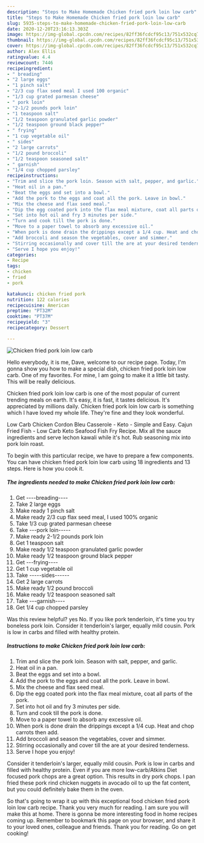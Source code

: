 ```yaml
---
description: "Steps to Make Homemade Chicken fried pork loin low carb"
title: "Steps to Make Homemade Chicken fried pork loin low carb"
slug: 5935-steps-to-make-homemade-chicken-fried-pork-loin-low-carb
date: 2020-12-20T23:16:13.303Z
image: https://img-global.cpcdn.com/recipes/82ff36fcdcf95c13/751x532cq70/chicken-fried-pork-loin-low-carb-recipe-main-photo.jpg
thumbnail: https://img-global.cpcdn.com/recipes/82ff36fcdcf95c13/751x532cq70/chicken-fried-pork-loin-low-carb-recipe-main-photo.jpg
cover: https://img-global.cpcdn.com/recipes/82ff36fcdcf95c13/751x532cq70/chicken-fried-pork-loin-low-carb-recipe-main-photo.jpg
author: Alex Ellis
ratingvalue: 4.4
reviewcount: 7446
recipeingredient:
- " breading"
- "2 large eggs"
- "1 pinch salt"
- "2/3 cup flax seed meal I used 100 organic"
- "1/3 cup grated parmesan cheese"
- " pork loin"
- "2-1/2 pounds pork loin"
- "1 teaspoon salt"
- "1/2 teaspoon granulated garlic powder"
- "1/2 teaspoon ground black pepper"
- " frying"
- "1 cup vegetable oil"
- " sides"
- "2 large carrots"
- "1/2 pound broccoli"
- "1/2 teaspoon seasoned salt"
- " garnish"
- "1/4 cup chopped parsley"
recipeinstructions:
- "Trim and slice the pork loin. Season with salt, pepper, and garlic."
- "Heat oil in a pan."
- "Beat the eggs and set into a bowl."
- "Add the pork to the eggs and coat all the pork. Leave in bowl."
- "Mix the cheese and flax seed meal."
- "Dip the egg coated pork into the flax meal mixture, coat all parts of the pork."
- "Set into hot oil and fry 3 minutes per side."
- "Turn and cook till the pork is done."
- "Move to a paper towel to absorb any excessive oil."
- "When pork is done drain the drippings except a 1/4 cup. Heat and chop carrots then add."
- "Add broccoli and season the vegetables, cover and simmer."
- "Stirring occasionally and cover till the are at your desired tenderness."
- "Serve I hope you enjoy!"
categories:
- Recipe
tags:
- chicken
- fried
- pork

katakunci: chicken fried pork 
nutrition: 122 calories
recipecuisine: American
preptime: "PT32M"
cooktime: "PT37M"
recipeyield: "3"
recipecategory: Dessert

---
```



![Chicken fried pork loin low carb](https://img-global.cpcdn.com/recipes/82ff36fcdcf95c13/751x532cq70/chicken-fried-pork-loin-low-carb-recipe-main-photo.jpg)

Hello everybody, it is me, Dave, welcome to our recipe page. Today, I'm gonna show you how to make a special dish, chicken fried pork loin low carb. One of my favorites. For mine, I am going to make it a little bit tasty. This will be really delicious.

Chicken fried pork loin low carb is one of the most popular of current trending meals on earth. It's easy, it is fast, it tastes delicious. It's appreciated by millions daily. Chicken fried pork loin low carb is something which I have loved my whole life. They're fine and they look wonderful.

Low Carb Chicken Cordon Bleu Casserole - Keto - Simple and Easy. Cajun Fried Fish - Low Carb Keto Seafood Fish Fry Recipe. Mix all the sauce ingredients and serve lechon kawali while it&#39;s hot. Rub seasoning mix into pork loin roast.


To begin with this particular recipe, we have to prepare a few components. You can have chicken fried pork loin low carb using 18 ingredients and 13 steps. Here is how you cook it.

<!--inarticleads1-->

##### The ingredients needed to make Chicken fried pork loin low carb:

1. Get  ----breading----
1. Take 2 large eggs
1. Make ready 1 pinch salt
1. Make ready 2/3 cup flax seed meal, I used 100% organic
1. Take 1/3 cup grated parmesan cheese
1. Take  ---pork loin-----
1. Make ready 2-1/2 pounds pork loin
1. Get 1 teaspoon salt
1. Make ready 1/2 teaspoon granulated garlic powder
1. Make ready 1/2 teaspoon ground black pepper
1. Get  ---frying----
1. Get 1 cup vegetable oil
1. Take  -----sides------
1. Get 2 large carrots
1. Make ready 1/2 pound broccoli
1. Make ready 1/2 teaspoon seasoned salt
1. Take  ---garnish----
1. Get 1/4 cup chopped parsley


Was this review helpful? yes No. If you like pork tenderloin, it&#39;s time you try boneless pork loin. Consider it tenderloin&#39;s larger, equally mild cousin. Pork is low in carbs and filled with healthy protein. 

<!--inarticleads2-->

##### Instructions to make Chicken fried pork loin low carb:

1. Trim and slice the pork loin. Season with salt, pepper, and garlic.
1. Heat oil in a pan.
1. Beat the eggs and set into a bowl.
1. Add the pork to the eggs and coat all the pork. Leave in bowl.
1. Mix the cheese and flax seed meal.
1. Dip the egg coated pork into the flax meal mixture, coat all parts of the pork.
1. Set into hot oil and fry 3 minutes per side.
1. Turn and cook till the pork is done.
1. Move to a paper towel to absorb any excessive oil.
1. When pork is done drain the drippings except a 1/4 cup. Heat and chop carrots then add.
1. Add broccoli and season the vegetables, cover and simmer.
1. Stirring occasionally and cover till the are at your desired tenderness.
1. Serve I hope you enjoy!


Consider it tenderloin&#39;s larger, equally mild cousin. Pork is low in carbs and filled with healthy protein. Even if you are more low-carb/Atkins Diet focused pork chops are a great option. This results in dry pork chops. I pan fried these pork rind chicken nuggets in avocado oil to up the fat content, but you could definitely bake them in the oven. 

So that's going to wrap it up with this exceptional food chicken fried pork loin low carb recipe. Thank you very much for reading. I am sure you will make this at home. There is gonna be more interesting food in home recipes coming up. Remember to bookmark this page on your browser, and share it to your loved ones, colleague and friends. Thank you for reading. Go on get cooking!
